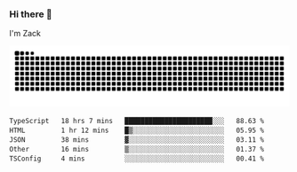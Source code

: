 ### Hi there 👋
I'm Zack

![](https://raw.githubusercontent.com/z4cki/z4cki/refs/heads/output/github-contribution-grid-snake.svg)
<!--START_SECTION:waka-->

```txt
TypeScript   18 hrs 7 mins   ██████████████████████░░░   88.63 %
HTML         1 hr 12 mins    █▒░░░░░░░░░░░░░░░░░░░░░░░   05.95 %
JSON         38 mins         ▓░░░░░░░░░░░░░░░░░░░░░░░░   03.11 %
Other        16 mins         ▒░░░░░░░░░░░░░░░░░░░░░░░░   01.37 %
TSConfig     4 mins          ░░░░░░░░░░░░░░░░░░░░░░░░░   00.41 %
```

<!--END_SECTION:waka-->

